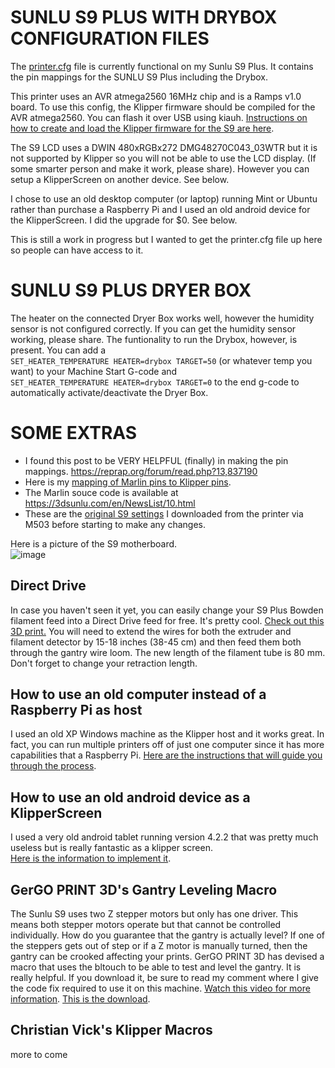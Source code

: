 # SUNLU S9 PLUS WITH DRYBOX CONFIGURATION FILES

The [printer.cfg](https://github.com/weeksrw/Sunlu-S9-Plus-with-Dryer-Box-on-Klipper/blob/main/printer.cfg) file is currently functional on my Sunlu S9 Plus.  It contains the pin mappings for the SUNLU S9 Plus including the Drybox. 

This printer uses an AVR atmega2560 16MHz chip and is a Ramps v1.0 board. To use this config, the Klipper firmware should be compiled for the AVR atmega2560. 
You can flash it over USB using kiauh. [Instructions on how to create and load the Klipper firmware for the S9 are here](https://github.com/weeksrw/Sunlu-S9-Plus-with-Dryer-Box-on-Klipper/blob/main/How%20to%20build%20the%20firmware.md).

The S9 LCD uses a DWIN 480xRGBx272 DMG48270C043_03WTR but it is not supported by Klipper so you will not be able to use the LCD display. (If some smarter person and make it work, please share).  However you can setup a KlipperScreen on another device.  See below.

I chose to use an old desktop computer (or laptop) running Mint or Ubuntu rather than purchase a Raspberry Pi and I used an old android device for the KlipperScreen.  I did the upgrade for $0.  See below.

This is still a work in progress but I wanted to get the printer.cfg file up here so people can have access to it.

# SUNLU S9 PLUS DRYER BOX
The heater on the connected Dryer Box works well, however the humidity sensor is not configured correctly.
If you can get the humidity sensor working, please share.
The funtionality to run the Drybox, however, is present. 
You can add a  
`SET_HEATER_TEMPERATURE HEATER=drybox TARGET=50` (or whatever temp you want)
to your Machine Start G-code and  
`SET_HEATER_TEMPERATURE HEATER=drybox TARGET=0` to the end g-code to automatically activate/deactivate the Dryer Box.

# SOME EXTRAS
* I found this post to be VERY HELPFUL (finally) in making the pin mappings. https://reprap.org/forum/read.php?13,837190  
* Here is my [mapping of Marlin pins to Klipper pins](https://github.com/weeksrw/Sunlu-S9-Plus-with-Dryer-Box-on-Klipper/blob/main/S9%20Plus%20Pinouts.md).  
* The Marlin souce code is available at https://3dsunlu.com/en/NewsList/10.html  
* These are the [original S9 settings](https://github.com/weeksrw/Sunlu-S9-Plus-with-Dryer-Box-on-Klipper/blob/main/How%20to%20reinstall%20Marlin%20firmware%20if%20needed.md) I downloaded from the printer via M503 before starting to make any changes.  

Here is a picture of the S9 motherboard.  
![image](https://github.com/weeksrw/Sunlu-S9-Plus-with-Dryer-Box-on-Klipper/assets/166277940/a2d88f45-0b8a-4060-86cc-89763b9a97ca)

## Direct Drive
In case you haven't seen it yet, you can easily change your S9 Plus Bowden filament feed into a Direct Drive feed for free.  It's pretty cool. [Check out this 3D print.](https://cults3d.com/en/3d-model/tool/support-direct-drive-sunlu-s9)
You will need to extend the wires for both the extruder and filament detector by 15-18 inches (38-45 cm) and then feed them both through the gantry wire loom. The new length of the filament tube is 80 mm.
Don't forget to change your retraction length.

## How to use an old computer instead of a Raspberry Pi as host
I used an old XP Windows machine as the Klipper host and it works great. In fact, you can run multiple printers off of just one computer since it has more capabilities that a Raspberry Pi.
[Here are the instructions that will guide you through the process](https://github.com/weeksrw/Sunlu-S9-Plus-with-Dryer-Box-on-Klipper/blob/main/How%20to%20use%20an%20old%20computer%20as%20host.md).

## How to use an old android device as a KlipperScreen
I used a very old android tablet running version 4.2.2 that was pretty much useless but is really fantastic as a klipper screen.  
[Here is the information to implement it](https://github.com/weeksrw/Sunlu-S9-Plus-with-Dryer-Box-on-Klipper/blob/main/How%20to%20use%20an%20old%20android%20device%20as%20a%20Klipper%20Screen.md).

## GerGO PRINT 3D's Gantry Leveling Macro
The Sunlu S9 uses two Z stepper motors but only has one driver. This means both stepper motors operate but that cannot be controlled individually. How do you guarantee that the gantry is actually level? If one of the steppers gets out of step or if a Z motor is manually turned, then the gantry can be crooked affecting your prints.  GerGO PRINT 3D has devised a macro that uses the bltouch to be able to test and level the gantry.  It is really helpful. If you download it, be sure to read my comment where I give the code fix required to use it on this machine. [Watch this video for more information](https://www.youtube.com/watch?v=1suV1QlMu0E). [This is the download](https://cults3d.com/en/3d-model/tool/z-markers-for-sovol-sv06-plus).

## Christian Vick's Klipper Macros
more to come
